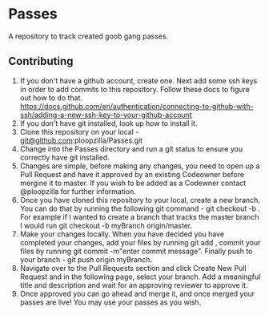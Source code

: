 # Passes
A repository to track created goob gang passes.


## Contributing
1. If you don't have a github account, create one. Next add some ssh keys in order to add commits to this repository. Follow these docs to figure out how to do that. https://docs.github.com/en/authentication/connecting-to-github-with-ssh/adding-a-new-ssh-key-to-your-github-account
2. If you don't have git installed, look up how to install it.
3. Clone this repository on your local - git@github.com:ploopzilla/Passes.git
4. Change into the Passes directory and run a git status to ensure you correctly have git installed.
5. Changes are simple, before making any changes, you need to open up a Pull Request and have it approved by an existing Codeowner before mergine it to master. If you wish to be added as a Codewner contact @ploopzilla for further information.
6. Once you have cloned this repository to your local, create a new branch. You can do that by running the following git command - git checkout -b <branch-name> <branch-to-track>. For example if I wanted to create a branch that tracks the master branch I would run git checkout -b myBranch origin/master.
7. Make your changes locally. When you have decided you have completed your changes, add your files by running git add <filename>, commit your files by running git commit -m"enter commit message". Finally push to your branch - git push origin myBranch.
8. Navigate over to the Pull Requests section and click Create New Pull Request and in the following page, select your branch. Add a meaningful title and description and wait for an approving reviewer to approve it.
9. Once approved you can go ahead and merge it, and once merged your passes are live! You may use your passes as you wish.


